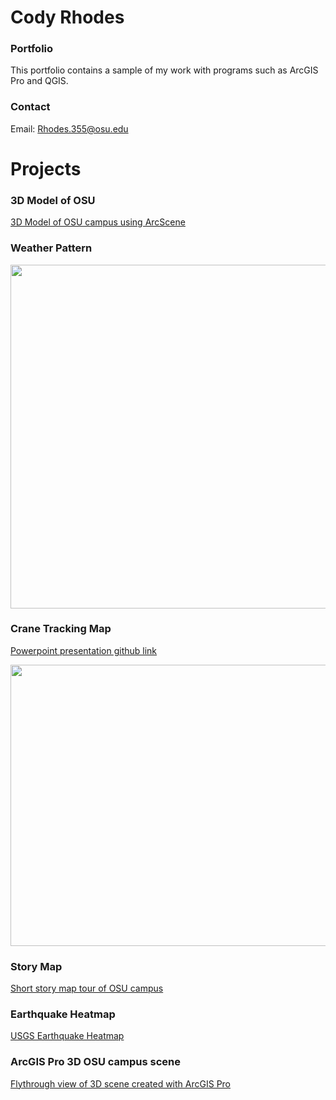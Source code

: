 # Cody Rhodes

### Portfolio

This portfolio contains a sample of my work with programs such as ArcGIS Pro and QGIS.

### Contact

Email: Rhodes.355@osu.edu

# Projects

### 3D Model of OSU
[3D Model of OSU campus using ArcScene](https://youtube.com/embed/7xX9uoTjA-E)

### Weather Pattern
<img src = "https://i.imgur.com/h7pnNS5.gif" width="700" height="550" />

### Crane Tracking Map
[Powerpoint presentation github link](https://github.com/Rhodes355/Geography/blob/master/Lab7_Rhodes355.pptx)

<img src = "https://i.imgur.com/KzrMgPR.gif" width="600" height="450" />

### Story Map
[Short story map tour of OSU campus](http://arcg.is/0SHjqu)

### Earthquake Heatmap
[USGS Earthquake Heatmap](http://ohiostate.maps.arcgis.com/apps/View/index.html?appid=cdd8c0505b684d678ebe522de1b99a1a)

### ArcGIS Pro 3D OSU campus scene
[Flythrough view of 3D scene created with ArcGIS Pro](https://www.youtube.com/watch?v=zIPeGxLrMCQ)
